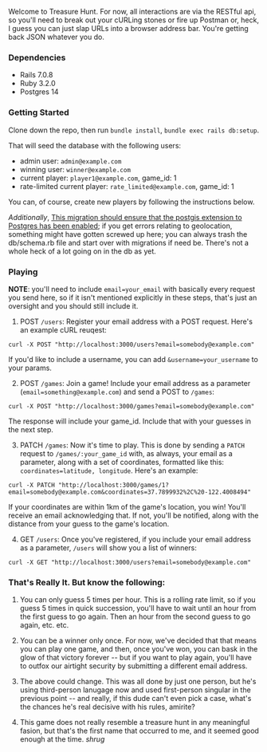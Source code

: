 Welcome to Treasure Hunt. For now, all interactions are via the RESTful api, so you'll need to break out your cURLing stones or fire up Postman or, heck, I guess you can just slap URLs into a browser address bar. You're getting back JSON whatever you do. 

### Dependencies

- Rails 7.0.8
- Ruby 3.2.0
- Postgres 14

### Getting Started 

Clone down the repo, then run `bundle install`, `bundle exec rails db:setup`. 

That will seed the database with the following users: 

- admin user: `admin@example.com`
- winning user: `winner@example.com`
- current player: `player1@example.com`, game_id: 1
- rate-limited current player: `rate_limited@example.com`, game_id: 1

You can, of course, create new players by following the instructions below. 

*Additionally*, [This migration should ensure that the postgis extension to Postgres has been enabled](https://github.com/authorbeard/treasure_hunt/blob/6a5ecd684bc9afa541a0ba1637d6e98f1ac6de80/db/migrate/20231117154305_enable_postgis.rb#L1); if you get errors relating to geolocation, something might have gotten screwed up here; you can always trash the db/schema.rb file and start over with migrations if need be. There's not a whole heck of a lot going on in the db as yet.

### Playing

**NOTE**: you'll need to include `email=your_email` with basically every request you send here, so if it isn't mentioned explicitly in these steps, that's just an oversight and you should still include it. 

1. POST `/users`: Register your email address with a POST request. Here's an example cURL reuqest: 

  ```   
  curl -X POST "http://localhost:3000/users?email=somebody@example.com"  
  ``` 
  
  If you'd like to include a username, you can add `&username=your_username` to your params. 
  
2. POST `/games`: Join a game! Include your email address as a parameter (`email=something@example.com`) and send a POST to `/games`: 

  ```
  curl -X POST "http://localhost:3000/games?email=somebody@example.com"
  ```
  
  The response will include your game_id. Include that with your guesses in the next step. 
  
3. PATCH `/games`: Now it's time to play. This is done by sending a `PATCH` request to `/games/:your_game_id` with, as always, your email as a parameter, along with a set of coordinates, formatted like this: `coordinates=latitude, longitude`. Here's an example:  

  ```
  curl -X PATCH "http://localhost:3000/games/1?email=somebody@example.com&coordinates=37.7899932%2C%20-122.4008494"
  ```
  
  If your coordinates are within 1km of the game's location, you win! You'll receive an email acknowledging that. If not, you'll be notified, along with the distance from your guess to the game's location. 
  
4. GET `/users`: Once you've registered, if you include your email address as a parameter, `/users` will show you a list of winners: 

  ```
  curl -X GET "http://localhost:3000/users?email=somebody@example.com"
  ```  
  

### That's Really It. But know the following: 

1. You can only guess 5 times per hour. This is a rolling rate limit, so if you guess 5 times in quick succession, you'll have to wait until an hour from the first guess to go again. Then an hour from the second guess to go again, etc. etc. 

2. You can be a winner only once. For now, we've decided that that means you can play one game, and then, once you've won, you can bask in the glow of that victory forever -- but if you want to play again, you'll have to outfox our airtight security by submitting a different email address. 
3. The above could change. This was all done by just one person, but he's using third-person lanugage now and used first-person singular in the previous point -- and really, if this dude can't even pick a case, what's the chances he's real decisive with his rules, amirite?
4. This game does not really resemble a treasure hunt in any meaningful fasion, but that's the first name that occurred to me, and it seemed good enough at the time. *shrug*
